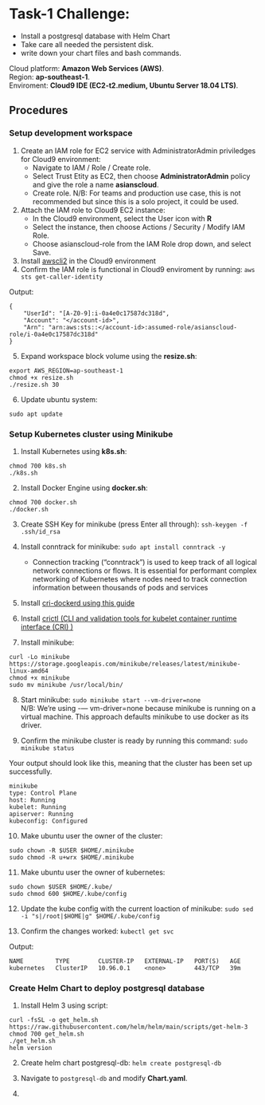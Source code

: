# Task-1 Challenge: 
- Install a postgresql database with Helm Chart
- Take care all needed the persistent disk. 
- write down your chart files and bash commands.

Cloud platform: **Amazon Web Services (AWS)**. <br>
Region: **ap-southeast-1**. <br>
Enviroment: **Cloud9 IDE (EC2-t2.medium, Ubuntu Server 18.04 LTS)**. <br>

## Procedures
### Setup development workspace
1. Create an IAM role for EC2 service with AdministratorAdmin priviledges for Cloud9 environment:
    - Navigate to IAM / Role / Create role.
    - Select Trust Etity as EC2, then choose **AdministratorAdmin** policy and give the role a name **asianscloud**.
    - Create role.
N/B: For teams and production use case, this is not recommended but since this is a solo project, it could be used.
2. Attach the IAM role to Cloud9 EC2 instance: 
    - In the Cloud9 environment, select the User icon with **R**
    - Select the instance, then choose Actions / Security / Modify IAM Role.
    - Choose asianscloud-role from the IAM Role drop down, and select Save.
3. Install [awscli2](https://docs.aws.amazon.com/cli/latest/userguide/getting-started-install.html) in the Cloud9 environment
4. Confirm the IAM role is functional in  Cloud9 enviroment by running:
    `aws sts get-caller-identity`

Output:

  ```
  {
      "UserId": "[A-Z0-9]:i-0a4e0c17587dc318d",
      "Account": "</account-id>",
      "Arn": "arn:aws:sts::</account-id>:assumed-role/asianscloud-role/i-0a4e0c17587dc318d"
  }
```

5. Expand workspace block volume using the **resize.sh**:

```
export AWS_REGION=ap-southeast-1
chmod +x resize.sh
./resize.sh 30
```

6. Update ubuntu system: <br>

`sudo apt update`


### Setup Kubernetes cluster using Minikube
1. Install Kubernetes using **k8s.sh**:

```
chmod 700 k8s.sh
./k8s.sh
```

2. Install Docker Engine using **docker.sh**:

```
chmod 700 docker.sh
./docker.sh
```

3. Create SSH Key for minikube (press Enter all through): `ssh-keygen -f .ssh/id_rsa`

4. Install conntrack for minikube: `sudo apt install conntrack -y`
   - Connection tracking (“conntrack”) is used to keep track of all logical network connections or flows. It is essential for performant complex networking of Kubernetes where nodes need to track connection information between thousands of pods and services

5. Install [cri-dockerd using this guide](https://www.mirantis.com/blog/how-to-install-cri-dockerd-and-migrate-nodes-from-dockershim)

6. Install [crictl (CLI and validation tools for kubelet container runtime interface (CRI) )](https://github.com/kubernetes-sigs/cri-tools#install-crictl)

7. Install minikube:

```
curl -Lo minikube https://storage.googleapis.com/minikube/releases/latest/minikube-linux-amd64
chmod +x minikube
sudo mv minikube /usr/local/bin/
```

8. Start minikube: `sudo minikube start --vm-driver=none` <br>
N/B: We’re using -— vm-driver=none because minikube is running on a virtual machine. This approach defaults minikube to use docker as its driver.

9. Confirm the minikube cluster is ready by running this command: `sudo minikube status` <br>

Your output should look like this, meaning that the cluster has been set up successfully.

```
minikube
type: Control Plane
host: Running
kubelet: Running
apiserver: Running
kubeconfig: Configured
```

10. Make ubuntu user the owner of the cluster:

```
sudo chown -R $USER $HOME/.minikube
sudo chmod -R u+wrx $HOME/.minikube
```

11. Make ubuntu user the owner of kubernetes:

```
sudo chown $USER $HOME/.kube/
sudo chmod 600 $HOME/.kube/config
```

12. Update the kube config with the current loaction of minikube: `sudo sed -i "s|/root|$HOME|g" $HOME/.kube/config`

13. Confirm the changes worked: `kubectl get svc`

Output:
```
NAME         TYPE        CLUSTER-IP   EXTERNAL-IP   PORT(S)   AGE
kubernetes   ClusterIP   10.96.0.1    <none>        443/TCP   39m
```

### Create Helm Chart to deploy postgresql database

1. Install Helm 3 using script:
```
curl -fsSL -o get_helm.sh https://raw.githubusercontent.com/helm/helm/main/scripts/get-helm-3
chmod 700 get_helm.sh
./get_helm.sh
helm version
```

2. Create helm chart postgresql-db: `helm create postgresql-db`

3. Navigate to `postgresql-db` and modify **Chart.yaml**.

4. 